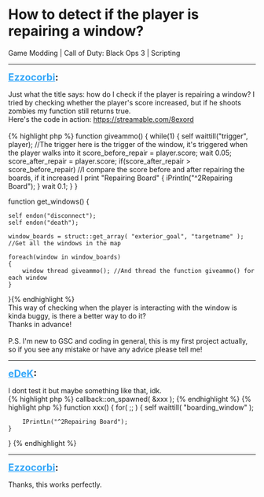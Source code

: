 # How to detect if the player is repairing a window?
Game Modding | Call of Duty: Black Ops 3 | Scripting

---
<strong style="font-size: 1.4em;"><span style="text-decoration: underline;text-decoration-color: #34a7f9;"><span style="color:#34a7f9;">Ezzocorbi</span></span>:</strong>

<p>Just what the title says: how do I check if the player is repairing a window? I tried by checking whether the player&#39;s score increased, but if he shoots zombies my function still returns true.<br />Here&#39;s the code in action: <a href="https://streamable.com/8exord">https://streamable.com/8exord</a><br /><br />{% highlight php %}
function giveammo()
{
    while(1)
    {
        self waittill("trigger", player); //The trigger here is the trigger of the window, it&#39;s triggered when the player walks into it
        score_before_repair = player.score;
        wait 0.05;
        score_after_repair = player.score;
        if(score_after_repair &gt; score_before_repair) //I compare the score before and after repairing the boards, if it increased I print "Repairing Board"
        {
            iPrintln("^2Repairing Board");  
        }
    wait 0.1;
    }
}

function get_windows()
{

    self endon("disconnect");
    self endon("death");

    window_boards = struct::get_array( "exterior_goal", "targetname" ); //Get all the windows in the map

    foreach(window in window_boards)
    {
        window thread giveammo(); //And thread the function giveammo() for each window
    }
}{% endhighlight %}
<br />This way of checking when the player is interacting with the window is kinda buggy, is there a better way to do it?<br />Thanks in advance!<br /><br />P.S. I&#39;m new to GSC and coding in general, this is my first project actually, so if you see any mistake or have any advice please tell me!</p>

---
<strong style="font-size: 1.4em;"><span style="text-decoration: underline;text-decoration-color: #34a7f9;"><span style="color:#34a7f9;">eDeK</span></span>:</strong>

<p>I dont test it but maybe something like that, idk.<br />{% highlight php %}
callback::on_spawned( &amp;xxx );
{% endhighlight %}
{% highlight php %}
function xxx()
{   
    for( ;; )
    {
        self waittill( "boarding_window" );

        IPrintLn("^2Repairing Board");     
    }           
}
{% endhighlight %}
</p>

---
<strong style="font-size: 1.4em;"><span style="text-decoration: underline;text-decoration-color: #34a7f9;"><span style="color:#34a7f9;">Ezzocorbi</span></span>:</strong>

<p>Thanks, this works perfectly.</p>

